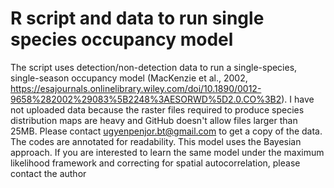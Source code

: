 # R script and data to run single species occupancy model

The script uses detection/non-detection data to run a single-species, single-season occupancy model (MacKenzie et al., 2002, https://esajournals.onlinelibrary.wiley.com/doi/10.1890/0012-9658%282002%29083%5B2248%3AESORWD%5D2.0.CO%3B2).
I have not uploaded data because the raster files required to produce species distribution maps are heavy and GitHub doesn't allow files larger than 25MB.
Please contact ugyenpenjor.bt@gmail.com to get a copy of the data. 
The codes are annotated for readability. This model uses the Bayesian approach.
If you are interested to learn the same model under the maximum likelihood framework and correcting for spatial autocorrelation, please contact the author
